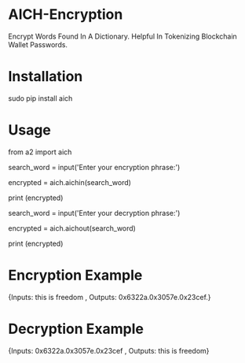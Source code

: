 # AICH-Encryption
 Encrypt Words Found In A Dictionary. Helpful In Tokenizing Blockchain Wallet Passwords.


# Installation
sudo pip install aich

# Usage
from a2 import aich

search_word = input('Enter your encryption phrase:')

encrypted = aich.aichin(search_word)

print (encrypted)

search_word = input('Enter your decryption phrase:')

encrypted = aich.aichout(search_word)

print (encrypted)

# Encryption Example
{Inputs: this is freedom , Outputs: 0x6322a.0x3057e.0x23cef.}

# Decryption Example
{Inputs: 0x6322a.0x3057e.0x23cef , Outputs: this is freedom}



